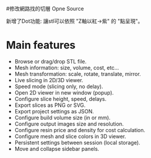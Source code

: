 #修改網路找的切層 Opne Source

新增了Dot功能: 讓stl可以依照 "Z軸以紅->紫" 的 "點呈現"。

# Main features
- Browse or drag/drop STL file.
- Mesh information: size, volume, cost, etc...
- Mesh transformation: scale, rotate, translate, mirror.
- Live slicing in 2D/3D viewer.
- Speed mode (slicing only, no delay).
- Open 2D viewer in new window (popup).
- Configure slice height, speed, delays.
- Export slices as PNG or SVG.
- Export project settings as JSON.
- Configure build volume size (in or mm).
- Configure output images size and resolution.
- Configure resin price and density for cost calculation.
- Configure mesh and slice colors in 3D viewer.
- Persistent settings between session (local storage).
- Move and collapse sidebar panels.
